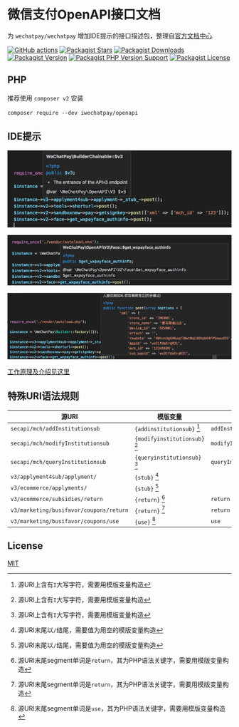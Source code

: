 # 微信支付OpenAPI接口文档

为 `wechatpay/wechatpay` 增加IDE提示的接口描述包，整理自[官方文档中心](https://pay.weixin.qq.com/wiki/doc/apiv3/index.shtml)

[![GitHub actions](https://github.com/TheNorthMemory/wechatpay-openapi/workflows/CI/badge.svg)](https://github.com/TheNorthMemory/wechatpay-openapi/actions)
[![Packagist Stars](https://img.shields.io/packagist/stars/iwechatpay/openapi)](https://packagist.org/packages/iwechatpay/openapi)
[![Packagist Downloads](https://img.shields.io/packagist/dm/iwechatpay/openapi)](https://packagist.org/packages/iwechatpay/openapi)
[![Packagist Version](https://img.shields.io/packagist/v/iwechatpay/openapi)](https://packagist.org/packages/iwechatpay/openapi)
[![Packagist PHP Version Support](https://img.shields.io/packagist/php-v/iwechatpay/openapi)](https://packagist.org/packages/iwechatpay/openapi)
[![Packagist License](https://img.shields.io/packagist/l/iwechatpay/openapi)](https://packagist.org/packages/iwechatpay/openapi)

## PHP

推荐使用 `composer v2` 安装

`composer require --dev iwechatpay/openapi`

## IDE提示

![vscode screenshot](./docs/how-it-works-screenshot-1.png)

![vscode screenshot](./docs/how-it-works-screenshot-2.png)

![vscode screenshot](./docs/how-it-works-screenshot-3.png)

[工作原理及介绍见这里](https://developers.weixin.qq.com/community/develop/article/doc/000a0ce867842092f8cc65e5356013)

## 特殊URI语法规则

| 源URI | 模版变量 | 值 |
| --- | --- | --- |
| `secapi/mch/addInstitutionsub` | `{addinstitutionsub}` [^1] | `addInstitutionsub` |
| `secapi/mch/modifyInstitutionsub` | `{modifyinstitutionsub}` [^1] | `modifyInstitutionsub` |
| `secapi/mch/queryInstitutionsub` | `{queryinstitutionsub}` [^1] | `queryInstitutionsub` |
| `v3/applyment4sub/applyment/` | `{stub}` [^2] | |
| `v3/ecommerce/applyments/` | `{stub}` [^2] | |
| `v3/ecommerce/subsidies/return` | `{return}` [^3] | `return` |
| `v3/marketing/busifavor/coupons/return` | `{return}` [^3] | `return` |
| `v3/marketing/busifavor/coupons/use` | `{use}` [^4] | `use` |

[^1]: 源URI上含有`I`大写字符，需要用模版变量构造
[^2]: 源URI末尾以`/`结尾，需要值为用空的模版变量构造
[^3]: 源URI末尾segment单词是`return`，其为PHP语法关键字，需要用模版变量构造
[^4]: 源URI末尾segment单词是`use`，其为PHP语法关键字，需要用模版变量构造

## License

[MIT](LICENSE)
